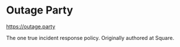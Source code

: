 Outage Party
============

https://outage.party

The one true incident response policy. Originally authored at Square.
